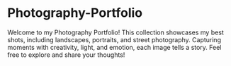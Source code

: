 # Photography-Portfolio
Welcome to my Photography Portfolio! This collection showcases my best shots, including landscapes, portraits, and street photography. Capturing moments with creativity, light, and emotion, each image tells a story. Feel free to explore and share your thoughts!
